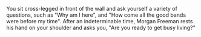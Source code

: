 You sit cross-legged in front of the wall and ask yourself a variety of questions, such as "Why am I here", and "How come all the good bands were before my time".  After an indeterminable time, Morgan Freeman rests his hand on your shoulder and asks you, "Are you ready to get busy living?"
